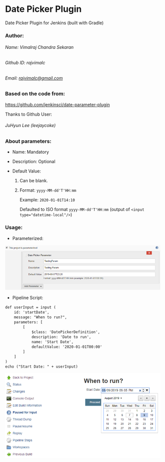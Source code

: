 # Date Picker Plugin
Date Picker Plugin for Jenkins (built with Gradle)

### Author:

###### Name: Vimalraj Chandra Sekaran

###### Github ID: rajvimalc

###### Email: rajvimalc@gmail.com

### Based on the code from:
https://github.com/jenkinsci/date-parameter-plugin

Thanks to Github User:
###### JuHyun Lee (leejaycoke)

### About parameters:

- Name: Mandatory
  
- Description: Optional
  
- Default Value:

  1. Can be blank.

  2. Format: `yyyy-MM-dd'T'HH:mm`

     Example: `2020-01-01T14:10`
 
     Defaulted to ISO format `yyyy-MM-dd'T'HH:mm` (output of `<input type="datetime-local"/>`)

### Usage:

- Parameterized:

![Screenshot](parameterized.png)

- Pipeline Script:

```
def userInput = input (
    id: 'startDate', 
    message: "When to run?", 
    parameters: [
        [
            $class: 'DatePickerDefinition', 
            description: 'Date to run', 
            name: 'Start Date', 
            defaultValue: '2020-01-01T00:00'
        ]
    ]
)
echo ("Start Date: " + userInput)
```

![Screenshot](userinput.png)
